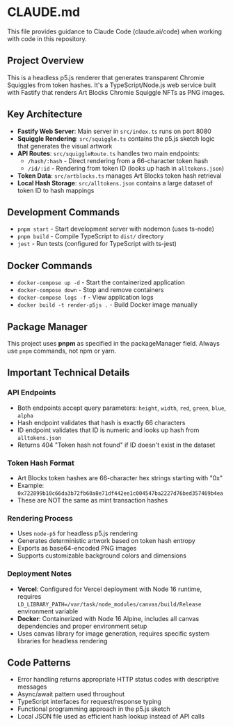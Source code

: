 # CLAUDE.md

This file provides guidance to Claude Code (claude.ai/code) when working with code in this repository.

## Project Overview

This is a headless p5.js renderer that generates transparent Chromie Squiggles from token hashes. It's a TypeScript/Node.js web service built with Fastify that renders Art Blocks Chromie Squiggle NFTs as PNG images.

## Key Architecture

- **Fastify Web Server**: Main server in `src/index.ts` runs on port 8080
- **Squiggle Rendering**: `src/squiggle.ts` contains the p5.js sketch logic that generates the visual artwork
- **API Routes**: `src/squiggleRoute.ts` handles two main endpoints:
  - `/hash/:hash` - Direct rendering from a 66-character token hash
  - `/id/:id` - Rendering from token ID (looks up hash in `alltokens.json`)
- **Token Data**: `src/artblocks.ts` manages Art Blocks token hash retrieval
- **Local Hash Storage**: `src/alltokens.json` contains a large dataset of token ID to hash mappings

## Development Commands

- `pnpm start` - Start development server with nodemon (uses ts-node)
- `pnpm build` - Compile TypeScript to `dist/` directory
- `jest` - Run tests (configured for TypeScript with ts-jest)

## Docker Commands

- `docker-compose up -d` - Start the containerized application
- `docker-compose down` - Stop and remove containers
- `docker-compose logs -f` - View application logs
- `docker build -t render-p5js .` - Build Docker image manually

## Package Manager

This project uses **pnpm** as specified in the packageManager field. Always use `pnpm` commands, not npm or yarn.

## Important Technical Details

### API Endpoints
- Both endpoints accept query parameters: `height`, `width`, `red`, `green`, `blue`, `alpha`
- Hash endpoint validates that hash is exactly 66 characters
- ID endpoint validates that ID is numeric and looks up hash from `alltokens.json`
- Returns 404 "Token hash not found" if ID doesn't exist in the dataset

### Token Hash Format
- Art Blocks token hashes are 66-character hex strings starting with "0x"
- Example: `0x722899b10c66da3b72fb60a8e71df442ee1c004547ba2227d76bed357469b4ea`
- These are NOT the same as mint transaction hashes

### Rendering Process
- Uses `node-p5` for headless p5.js rendering
- Generates deterministic artwork based on token hash entropy
- Exports as base64-encoded PNG images
- Supports customizable background colors and dimensions

### Deployment Notes
- **Vercel**: Configured for Vercel deployment with Node 16 runtime, requires `LD_LIBRARY_PATH=/var/task/node_modules/canvas/build/Release` environment variable
- **Docker**: Containerized with Node 16 Alpine, includes all canvas dependencies and proper environment setup
- Uses canvas library for image generation, requires specific system libraries for headless rendering

## Code Patterns

- Error handling returns appropriate HTTP status codes with descriptive messages
- Async/await pattern used throughout
- TypeScript interfaces for request/response typing
- Functional programming approach in the p5.js sketch
- Local JSON file used as efficient hash lookup instead of API calls